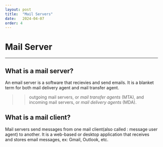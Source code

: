 ```yaml
---
layout: post
title:  "Mail Servers"
date:   2024-04-07
order: 4
---
```


# Mail Server
---

## What is a mail server?
An email server is a software that recievies and send emails. It is a blanket term for both mail delivery agent and mail transfer agent.
 >> outgoing mail servers, or *mail transfer agents* (MTA), and incoming mail servers, or *mail delivery agents* (MDA).

## What is a mail client?
Mail servers send messages from one mail client(also called : message user agent) to another. It is a web-based or desktop application that receives and stores email messages, ex: Gmail, Outlook, etc.